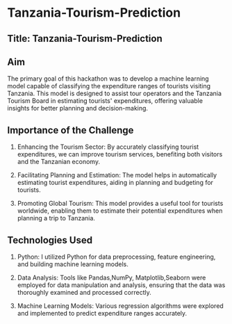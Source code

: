 # Tanzania-Tourism-Prediction

## Title: Tanzania-Tourism-Prediction



## Aim

The primary goal of this hackathon was to develop a machine learning model capable of classifying the expenditure ranges of tourists visiting Tanzania. This model is designed to assist tour operators and the Tanzania Tourism Board in estimating tourists' expenditures, offering valuable insights for better planning and decision-making.

## Importance of the Challenge

1. Enhancing the Tourism Sector: By accurately classifying tourist expenditures, we can improve tourism services, benefiting both visitors and the Tanzanian economy.

2. Facilitating Planning and Estimation: The model helps in automatically estimating tourist expenditures, aiding in planning and budgeting for tourists.

3. Promoting Global Tourism: This model provides a useful tool for tourists worldwide, enabling them to estimate their potential expenditures when planning a trip to Tanzania.

## Technologies Used

1. Python: I utilized Python for data preprocessing, feature engineering, and building machine learning models.

2. Data Analysis: Tools like Pandas,NumPy, Matplotlib,Seaborn were employed for data manipulation and analysis, ensuring that the data was thoroughly examined and processed correctly.

3. Machine Learning Models: Various regression algorithms were explored and implemented to predict expenditure ranges accurately.



